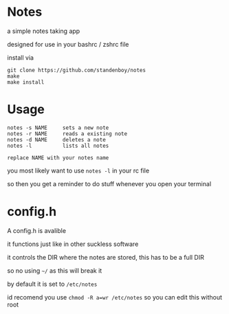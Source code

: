 # Notes
a simple notes taking app

designed for use in your bashrc / zshrc file

install via
```
git clone https://github.com/standenboy/notes
make
make install
```

# Usage 
```
notes -s NAME     sets a new note
notes -r NAME     reads a existing note
notes -d NAME     deletes a note
notes -l          lists all notes

replace NAME with your notes name
```
you most likely want to use ``` notes -l ``` in your rc file

so then you get a reminder to do stuff whenever you open your terminal

# config.h
A config.h is avalible

it functions just like in other suckless software

it controls the DIR where the notes are stored, this has to be a full DIR 

so no using ``` ~/ ``` as this will break it 

by default it is set to ``` /etc/notes ```

id recomend you use ``` chmod -R a=wr /etc/notes ``` so you can edit this without root
